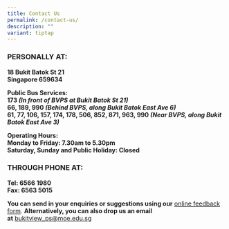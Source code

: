 ```yaml
---
title: Contact Us
permalink: /contact-us/
description: ""
variant: tiptap
---
```

### **PERSONALLY AT:**

  

**18 Bukit Batok St 21**  
**Singapore 659634**

**Public Bus Services:**  
**173 _(In front of BVPS at Bukit Batok St 21)_**  
**66, 189, 990 _(Behind BVPS, along Bukit Batok East Ave 6)_**    
**61, 77, 106, 157, 174, 178, 506, 852, 871, 963, 990 _(Near BVPS, along Bukit Batok East Ave 3)_**  

  

**Operating Hours:**  
**Monday to Friday: 7.30am to 5.30pm**  
**Saturday, Sunday and Public Holiday: Closed**

  

### **THROUGH PHONE AT:**


**Tel: 6566 1980**  
**Fax: 6563 5015**

**You can send in your enquiries or suggestions using our** [online feedback form](https://forms.cwp.gov.sg/bukitviewpri/FormP361U). **Alternatively, you can also drop us an email at** [bukitview\_ps@moe.edu.sg](mailto:bukitview_ps@moe.edu.sg)